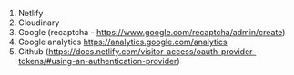 1. Netlify
2. Cloudinary
3. Google (recaptcha - https://www.google.com/recaptcha/admin/create)
4. Google analytics https://analytics.google.com/analytics
5. Github (https://docs.netlify.com/visitor-access/oauth-provider-tokens/#using-an-authentication-provider)
